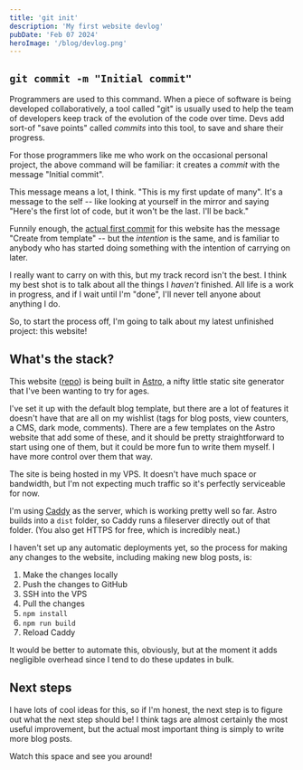```yaml
---
title: 'git init'
description: 'My first website devlog'
pubDate: 'Feb 07 2024'
heroImage: '/blog/devlog.png'
---
```


## `git commit -m "Initial commit"`

Programmers are used to this command. When a piece of software is being developed collaboratively, a tool called "git" is
usually used to help the team of developers keep track of the evolution of the code over time. Devs add sort-of "save points"
called _commits_ into this tool, to save and share their progress.

For those programmers like me who work on the occasional personal project, the above command will be familiar:
it creates a _commit_ with the message "Initial commit".

This message means a lot, I think. "This is my first update of many". It's a message to the self -- like looking at yourself
in the mirror and saying "Here's the first lot of code, but it won't be the last. I'll be back."

Funnily enough, the [actual first commit](https://github.com/TimLeach635/blog/commit/863e801363eeb4fafc7d4d2c225bc5594d57f1c3) for this website
has the message "Create from template" -- but the _intention_ is the same, and is familiar to anybody who has started doing something
with the intention of carrying on later.

I really want to carry on with this, but my track record isn't the best. I think my best shot is to talk about all the things I
_haven't_ finished. All life is a work in progress, and if I wait until I'm "done", I'll never tell anyone about anything I do.

So, to start the process off, I'm going to talk about my latest unfinished project: this website!

## What's the stack?

This website ([repo](https://github.com/TimLeach635/blog)) is being built in [Astro](https://astro.build/),
a nifty little static site generator that I've been wanting to try for ages.

I've set it up with the default blog template, but there are a lot of features it doesn't have that are all on my wishlist
(tags for blog posts, view counters, a CMS, dark mode, comments). There are a few templates on the Astro website that add some of these,
and it should be pretty straightforward to start using one of them, but it could be more fun to write them myself. I have more
control over them that way.

The site is being hosted in my VPS. It doesn't have much space or bandwidth, but I'm not expecting much traffic
so it's perfectly serviceable for now.

I'm using [Caddy](https://caddyserver.com/) as the server, which is working pretty well so far.
Astro builds into a `dist` folder, so Caddy runs a fileserver directly out of that folder.
(You also get HTTPS for free, which is incredibly neat.)

I haven't set up any automatic deployments yet, so the process for making any changes to the website,
including making new blog posts, is:

1. Make the changes locally
2. Push the changes to GitHub
3. SSH into the VPS
4. Pull the changes
5. `npm install`
6. `npm run build`
7. Reload Caddy

It would be better to automate this, obviously, but at the moment it adds negligible overhead since I tend to do these
updates in bulk.

## Next steps

I have lots of cool ideas for this, so if I'm honest, the next step is to figure out what the next step should be!
I think tags are almost certainly the most useful improvement, but the actual most important thing is simply to write more blog posts.

Watch this space and see you around!
